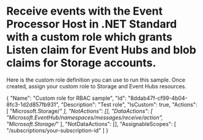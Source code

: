 # Receive events with the Event Processor Host in .NET Standard with a custom role which grants Listen claim for Event Hubs and blob claims for Storage accounts.

Here is the custom role definition you can use to run this sample. Once created, assign your custom role to Storage and Event Hubs resources.

{
	"Name": "Custom role for RBAC sample",
    "Id": "8ddab47f-cf99-4b04-8fc3-1d2d857fb931",
	"Description": "Test role",
	"IsCustom": true,
	"Actions": [
		"Microsoft.Storage/*"
],
	"NotActions": [],
	"DataActions": [
		"Microsoft.EventHub/namespaces/messages/receive/action",
		"Microsoft.Storage/*"
],
	"NotDataActions": [],
	"AssignableScopes": [
	  "/subscriptions/your-subscription-id"
	]
}
